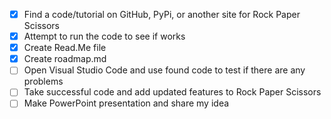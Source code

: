 - [x] Find a code/tutorial on GitHub, PyPi, or another site for Rock Paper Scissors 
- [x]  Attempt to run the code to see if works
- [x]  Create Read.Me file
 - [x] Create roadmap.md
 - [ ] Open Visual Studio Code and use found code to test if there are any problems
 - [ ] Take successful code and add updated features to Rock Paper Scissors
- [ ] Make PowerPoint presentation and share my idea 
